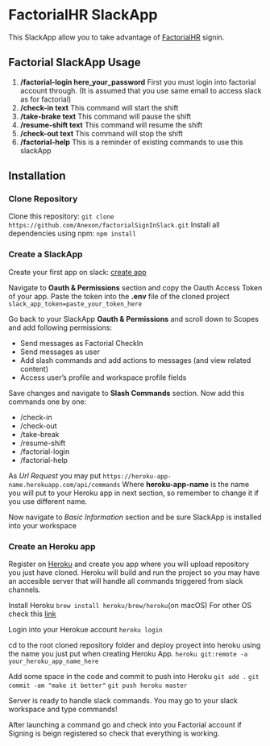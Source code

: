 # FactorialHR SlackApp

This SlackApp allow you to take advantage of [FactorialHR](https://factorialhr.es/) signin.

## Factorial SlackApp Usage
1. **/factorial-login here_your_password**
First you must login into factorial account through. (It is assumed that you use same email to access slack as for factorial)
2. **/check-in text**
This command will start the shift
3. **/take-brake text**
This command will pause the shift
4. **/resume-shift text**
This command will resume the shift
5. **/check-out text**
This command will stop the shift
5. **/factorial-help**
This is a reminder of existing commands to use this slackApp

## Installation
### Clone Repository
Clone this repository:
`git clone https://github.com/Anexon/factorialSignInSlack.git`
Install all dependencies using npm:
`npm install`

### Create a SlackApp
Create your first app on slack: [create app](https://api.slack.com/apps?new_app=1)

Navigate to **Oauth & Permissions** section and copy the Oauth Access Token of your app. Paste the token into the **.env** file of the cloned project
`slack_app_token=paste_your_token_here`

Go back to your SlackApp **Oauth & Permissions** and scroll down to Scopes and add following permissions:
* Send messages as Factorial CheckIn
* Send messages as user
* Add slash commands and add actions to messages (and view related content)
* Access user’s profile and workspace profile fields

Save changes and navigate to **Slash Commands** section. Now add this commands one by one:
* /check-in
* /check-out
* /take-break
* /resume-shift
* /factorial-login
* /factorial-help

As *Url Request* you may put
`https://heroku-app-name.herokuapp.com/api/commands`
Where **heroku-app-name** is the name you will put to your Heroku app in next section, so remember to change it if you use different name.

Now navigate to *Basic Information* section and be sure SlackApp is installed into your workspace

### Create an Heroku app
Register on [Heroku](https://signup.heroku.com/) and create you app where you will upload repository you just have cloned. Heroku will build and run the project so you may have an accesible server that will handle all commands triggered from slack channels.

Install Heroku
`brew install heroku/brew/heroku`(on macOS)
For other OS check this [link](https://devcenter.heroku.com/articles/getting-started-with-nodejs#set-up)

Login into your Herokue account
`heroku login`

cd to the root cloned repository folder and deploy proyect into heroku using the name you just put when creating Heroku App.
`heroku git:remote -a your_heroku_app_name_here`

Add some space in the code and commit to push into Heroku
`git add .`
`git commit -am "make it better"`
`git push heroku master`

Server is ready to handle slack commands. You may go to your slack workspace and type commands!

After launching a command go and check into you Factorial account if Signing is beign registered so check that everything is working.
